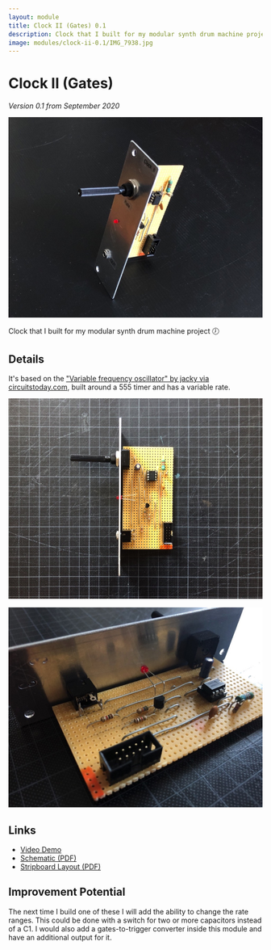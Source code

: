 ```yaml
---
layout: module
title: Clock II (Gates) 0.1
description: Clock that I built for my modular synth drum machine project.
image: modules/clock-ii-0.1/IMG_7938.jpg
---
```


# Clock II (Gates)

*Version 0.1 from September 2020*

![](IMG_7938.jpg)

Clock that I built for my modular synth drum machine project 🕖

## Details

It's based on the ["Variable frequency oscillator" by jacky via circuitstoday.com](https://www.circuitstoday.com/variable-frequency-oscillator), built around a 555 timer and has a variable rate.

![](IMG_7939.jpg)

![](IMG_7940.jpg)

## Links

* [Video Demo](Video-Demo.mp4)
* [Schematic (PDF)](Bumm-Bumm-Garage-Clock-II-0.1-Schematic.pdf)
* [Stripboard Layout (PDF)](Bumm-Bumm-Garage-Clock-II-0.1-Stripboard-Layout.pdf)

## Improvement Potential

The next time I build one of these I will add the ability to change the rate ranges. This could be done with a switch for two or more capacitors instead of a C1. I would also add a gates-to-trigger converter inside this module and have an additional output for it.

<!-- Instagram + Reddit Links --> 